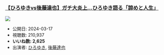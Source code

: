 ### [【ひろゆきvs後藤達也】ガチ大炎上…ひろゆき語る「諦めと人生」](https://www.youtube.com/watch?v=wABRBDbRjsM)
[![](https://img.youtube.com/vi/wABRBDbRjsM/sddefault.jpg)](https://www.youtube.com/watch?v=wABRBDbRjsM)
-   公開日: 2024-03-17
-   視聴数: 210,937
-   **いいね数: 2,625**
-   出演者: [ひろゆき](/rehacq_fan/people/ひろゆき "wikilink"), [後藤達也](/rehacq_fan/people/後藤達也 "wikilink")
